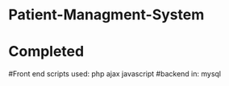 # Patient-Managment-System

# Completed
#Front end scripts used:
php
ajax
javascript
#backend in:
mysql
